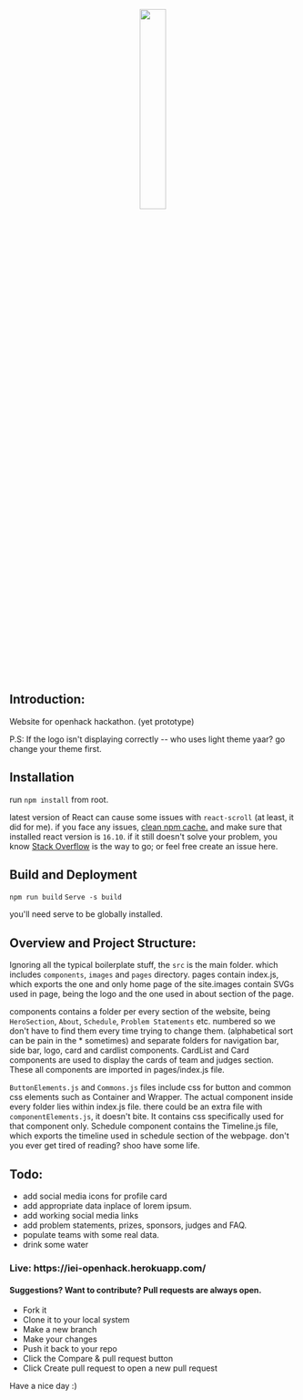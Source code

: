 <p align="center">
    <img src="https://drive.google.com/uc?id=1YRVlOBDGISqbSzAgHk0WqihcIbsaF5G7" width="30%">
</p>

<h2>Introduction:</h2>
<p>Website for openhack hackathon. (yet prototype) </p>
<p>P.S: If the logo isn't displaying correctly -- who uses light theme yaar? go change your theme first.</p>

<h2>Installation</h2>
    <p>run <code>npm install</code> from root.</p>
    <p>latest version of React can cause some issues with <code>react-scroll</code> (at least, it did for me). if you face any issues, <a href="https://docs.npmjs.com/cli/v7/commands/npm-cache">clean npm cache.</a> and make sure that installed react version is <code>16.10</code>. if it still doesn't solve your problem, you know <a href="https://stackoverflow.com/">Stack Overflow</a> is the way to go; or feel free create an issue here.</p>

<h2>Build and Deployment</h2>
    <p> <code>npm run build</code> <code>Serve -s build</code> </p>
    <p> you'll need serve to be globally installed. </p>

<h2>Overview and Project Structure:</h2>    
    <p>Ignoring all the typical boilerplate stuff, the <code>src</code> is the main folder. which includes <code>components</code>, <code>images</code> and <code>pages</code> directory. pages contain index.js, which exports the one and only home page of the site.images contain SVGs used in page, being the logo and the one used in about section of the page.</p>
    <p>components contains a folder per every section of the website, being <code>HeroSection</code>, <code>About</code>, <code>Schedule</code>, <code>Problem Statements</code> etc. numbered so we don't have to find them every time trying to change them. (alphabetical sort can be pain in the * sometimes) and separate folders for navigation bar, side bar, logo, card and cardlist components. CardList and Card components are used to display the cards of team and judges section. These all components are imported in pages/index.js file.</p>
    <p><code>ButtonElements.js</code> and <code>Commons.js</code> files include css for button and common css elements such as Container and Wrapper. The actual component inside every folder lies within index.js file. there could be an extra file with <code>componentElements.js</code>, it doesn't bite. It contains css specifically used for that component only. Schedule component contains the Timeline.js file, which exports the timeline used in schedule section of the webpage. don't you ever get tired of reading? shoo have some life.</p>
    
<h2>Todo:</h2>
<ul>
    <li>add social media icons for profile card</li>
    <li>add appropriate data inplace of lorem ipsum.</li>
    <li>add working social media links</li>
    <li>add problem statements, prizes, sponsors, judges and FAQ.</li>
    <li>populate teams with some real data.</li>
    <li>drink some water</li>
</ul>

<h3> Live: https://iei-openhack.herokuapp.com/</h3>

<h4>Suggestions? Want to contribute? Pull requests are always open.</h4>
<ul>
<li>Fork it</li>
<li>Clone it to your local system</li>
<li>Make a new branch</li>
<li>Make your changes</li>
<li>Push it back to your repo</li>
<li>Click the Compare & pull request button</li>
<li>Click Create pull request to open a new pull request</li>
</ul>

Have a nice day :)